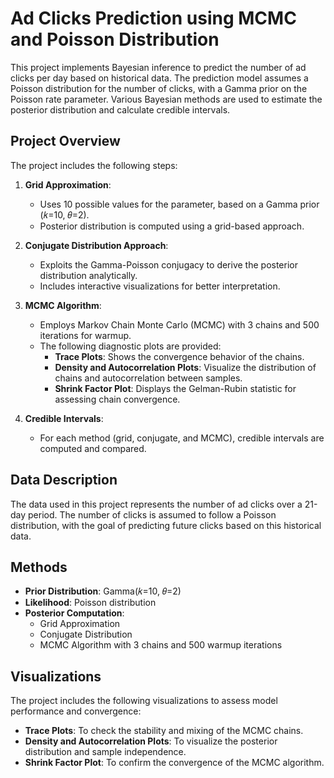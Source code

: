 # Ad Clicks Prediction using MCMC and Poisson Distribution

This project implements Bayesian inference to predict the number of ad clicks per day based on historical data. The prediction model assumes a Poisson distribution for the number of clicks, with a Gamma prior on the Poisson rate parameter. Various Bayesian methods are used to estimate the posterior distribution and calculate credible intervals.

## Project Overview

The project includes the following steps:

1. **Grid Approximation**:
   - Uses 10 possible values for the parameter, based on a Gamma prior (𝑘=10, 𝜃=2).
   - Posterior distribution is computed using a grid-based approach.
   
2. **Conjugate Distribution Approach**:
   - Exploits the Gamma-Poisson conjugacy to derive the posterior distribution analytically.
   - Includes interactive visualizations for better interpretation.

3. **MCMC Algorithm**:
   - Employs Markov Chain Monte Carlo (MCMC) with 3 chains and 500 iterations for warmup.
   - The following diagnostic plots are provided:
     - **Trace Plots**: Shows the convergence behavior of the chains.
     - **Density and Autocorrelation Plots**: Visualize the distribution of chains and autocorrelation between samples.
     - **Shrink Factor Plot**: Displays the Gelman-Rubin statistic for assessing chain convergence.

4. **Credible Intervals**:
   - For each method (grid, conjugate, and MCMC), credible intervals are computed and compared.

## Data Description

The data used in this project represents the number of ad clicks over a 21-day period. The number of clicks is assumed to follow a Poisson distribution, with the goal of predicting future clicks based on this historical data.

## Methods

- **Prior Distribution**: Gamma(𝑘=10, 𝜃=2)
- **Likelihood**: Poisson distribution
- **Posterior Computation**:
  - Grid Approximation
  - Conjugate Distribution
  - MCMC Algorithm with 3 chains and 500 warmup iterations

## Visualizations

The project includes the following visualizations to assess model performance and convergence:

- **Trace Plots**: To check the stability and mixing of the MCMC chains.
- **Density and Autocorrelation Plots**: To visualize the posterior distribution and sample independence.
- **Shrink Factor Plot**: To confirm the convergence of the MCMC algorithm.


